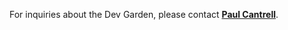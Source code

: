 For inquiries about the Dev Garden, please contact **[Paul Cantrell](mailto:pcantrel@macalester.edu)**.